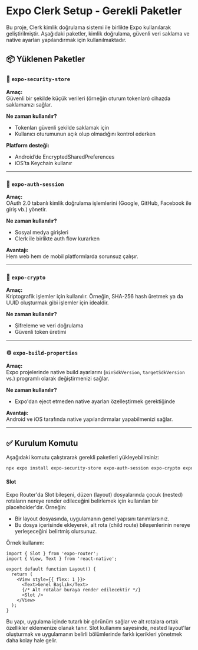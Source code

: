 # Expo Clerk Setup - Gerekli Paketler

Bu proje, Clerk kimlik doğrulama sistemi ile birlikte Expo kullanılarak geliştirilmiştir. Aşağıdaki paketler, kimlik doğrulama, güvenli veri saklama ve native ayarları yapılandırmak için kullanılmaktadır.

## 📦 Yüklenen Paketler

### 🔐 `expo-security-store`

**Amaç:**  
Güvenli bir şekilde küçük verileri (örneğin oturum tokenları) cihazda saklamanızı sağlar.

**Ne zaman kullanılır?**  
- Tokenları güvenli şekilde saklamak için
- Kullanıcı oturumunun açık olup olmadığını kontrol ederken

**Platform desteği:**  
- Android’de EncryptedSharedPreferences
- iOS’ta Keychain kullanır

---

### 🔑 `expo-auth-session`

**Amaç:**  
OAuth 2.0 tabanlı kimlik doğrulama işlemlerini (Google, GitHub, Facebook ile giriş vb.) yönetir.

**Ne zaman kullanılır?**  
- Sosyal medya girişleri
- Clerk ile birlikte auth flow kurarken

**Avantajı:**  
Hem web hem de mobil platformlarda sorunsuz çalışır.

---

### 🔐 `expo-crypto`

**Amaç:**  
Kriptografik işlemler için kullanılır. Örneğin, SHA-256 hash üretmek ya da UUID oluşturmak gibi işlemler için idealdir.

**Ne zaman kullanılır?**  
- Şifreleme ve veri doğrulama
- Güvenli token üretimi

---

### ⚙️ `expo-build-properties`

**Amaç:**  
Expo projelerinde native build ayarlarını (`minSdkVersion`, `targetSdkVersion` vs.) programlı olarak değiştirmenizi sağlar.

**Ne zaman kullanılır?**  
- Expo'dan eject etmeden native ayarları özelleştirmek gerektiğinde

**Avantajı:**  
Android ve iOS tarafında native yapılandırmalar yapabilmenizi sağlar.

---

## ✅ Kurulum Komutu

Aşağıdaki komutu çalıştırarak gerekli paketleri yükleyebilirsiniz:

```bash
npx expo install expo-security-store expo-auth-session expo-crypto expo-build-properties

```
#### Slot


Expo Router'da Slot bileşeni, düzen (layout) dosyalarında çocuk (nested) rotaların nereye render edileceğini belirlemek için kullanılan bir placeholder'dır. Örneğin:

- Bir layout dosyasında, uygulamanın genel yapısını tanımlarsınız.
- Bu dosya içerisinde <Slot /> ekleyerek, alt rota (child route) bileşenlerinin nereye yerleşeceğini belirtmiş olursunuz.

Örnek kullanım:

```tsx
import { Slot } from 'expo-router';
import { View, Text } from 'react-native';

export default function Layout() {
  return (
    <View style={{ flex: 1 }}>
      <Text>Genel Başlık</Text>
      {/* Alt rotalar buraya render edilecektir */}
      <Slot />
    </View>
  );
}
```
Bu yapı, uygulama içinde tutarlı bir görünüm sağlar ve alt rotalara ortak özellikler eklemenize olanak tanır. Slot kullanımı sayesinde, nested layout'lar oluşturmak ve uygulamanın belirli bölümlerinde farklı içerikleri yönetmek daha kolay hale gelir.
